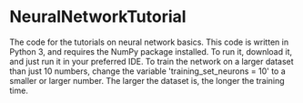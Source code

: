# NeuralNetworkTutorial
The code for the tutorials on neural network basics. 
This code is written in Python 3, and requires the NumPy package installed. To run it, download it, and just run it in your preferred IDE.
To train the network on a larger dataset than just 10 numbers, change the variable 'training_set_neurons = 10' to a smaller or larger number.
The larger the dataset is, the longer the training time.
